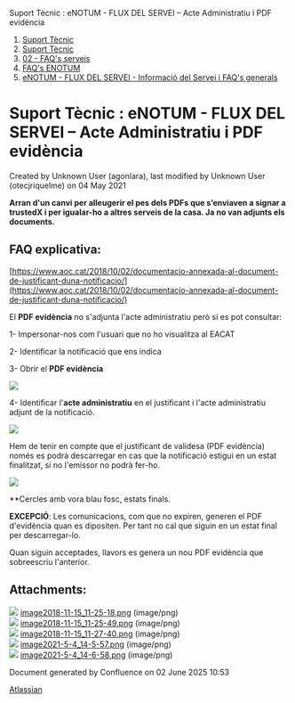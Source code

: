 Suport Tècnic : eNOTUM - FLUX DEL SERVEI – Acte Administratiu i PDF evidència  

1.  [Suport Tècnic](index.md)
2.  [Suport Tècnic](13893782.md)
3.  [02 - FAQ's serveis](26313393.md)
4.  [FAQ's ENOTUM](28705561.md)
5.  [eNOTUM - FLUX DEL SERVEI - Informació del Servei i FAQ's generals](26313306.md)

Suport Tècnic : eNOTUM - FLUX DEL SERVEI – Acte Administratiu i PDF evidència
=============================================================================

Created by Unknown User (agonlara), last modified by Unknown User (otecjriquelme) on 04 May 2021

**Arran d'un canvi per alleugerir el pes dels PDFs que s’enviaven a signar a trustedX i per igualar-ho a altres serveis de la casa. Ja no van adjunts els documents.**

FAQ explicativa:
----------------

  

[https://www.aoc.cat/2018/10/02/documentacio-annexada-al-document-de-justificant-duna-notificacio/](https://www.aoc.cat/2018/10/02/documentacio-annexada-al-document-de-justificant-duna-notificacio/)

  

El **PDF evidència** no s'adjunta l'acte administratiu però sí es pot consultar: 

  

1- Impersonar-nos com l'usuari que no ho visualitza al EACAT

2- Identificar la notificació que ens indica

3- Obrir el **PDF evidència**

![](attachments/26313645/41522893.png)

  

4- Identificar l'**acte administratiu** en el justificant i l'acte administratiu adjunt de la notificació. 

![](attachments/26313645/41522892.png)

  

  

Hem de tenir en compte que el justificant de validesa (PDF evidència) només es podrà descarregar en cas que la notificació estigui en un estat finalitzat, si no l'emissor no podrà fer-ho. 

![](attachments/26313645/26317364.png)

\*\*Cercles amb vora blau fosc, estats finals. 

**EXCEPCIÓ**: Les comunicacions, com que no expiren, generen el PDF d'evidència quan es dipositen. Per tant no cal que siguin en un estat final per descarregar-lo.

Quan siguin acceptades, llavors es genera un nou PDF evidència que sobreescriu l'anterior.

  

Attachments:
------------

![](images/icons/bullet_blue.gif) [image2018-11-15\_11-25-18.png](attachments/26313645/26317366.png) (image/png)  
![](images/icons/bullet_blue.gif) [image2018-11-15\_11-25-49.png](attachments/26313645/26317369.png) (image/png)  
![](images/icons/bullet_blue.gif) [image2018-11-15\_11-27-40.png](attachments/26313645/26317364.png) (image/png)  
![](images/icons/bullet_blue.gif) [image2021-5-4\_14-5-57.png](attachments/26313645/41522892.png) (image/png)  
![](images/icons/bullet_blue.gif) [image2021-5-4\_14-6-58.png](attachments/26313645/41522893.png) (image/png)  

Document generated by Confluence on 02 June 2025 10:53

[Atlassian](http://www.atlassian.com/)